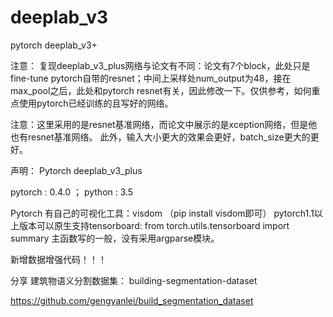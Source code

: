 # deeplab_v3
pytorch deeplab_v3+

注意：
    复现deeplab_v3_plus网络与论文有不同：论文有7个block，此处只是fine-tune pytorch自带的resnet；中间上采样处num_output为48，接在max_pool之后，此处和pytorch resnet有关，因此修改一下。仅供参考，如何重点使用pytorch已经训练的且写好的网络。

注意：这里采用的是resnet基准网络，而论文中展示的是xception网络，但是他也有resnet基准网络。
此外，输入大小更大的效果会更好，batch_size更大的更好。

声明：
  Pytorch deeplab_v3_plus
  
  pytorch : 0.4.0 ； python : 3.5

Pytorch 有自己的可视化工具：visdom  （pip install visdom即可）
pytorch1.1以上版本可以原生支持tensorboard: from torch.utils.tensorboard import summary
主函数写的一般，没有采用argparse模块。

新增数据增强代码！！！

分享 建筑物语义分割数据集：
building-segmentation-dataset  

https://github.com/gengyanlei/build_segmentation_dataset
